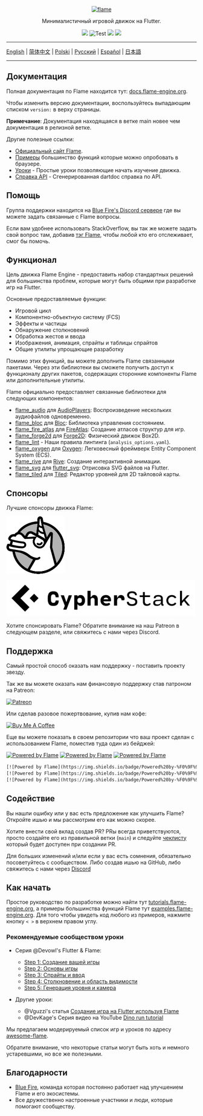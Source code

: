<!-- markdownlint-disable MD013 -->
<p align="center">
  <a href="https://flame-engine.org">
    <img alt="flame" width="200px" src="https://user-images.githubusercontent.com/6718144/101553774-3bc7b000-39ad-11eb-8a6a-de2daa31bd64.png">
  </a>
</p>

<p align="center">
Минималистичный игровой движок на Flutter.
</p>

<p align="center">
  <a title="Pub" href="https://pub.dev/packages/flame" ><img src="https://img.shields.io/pub/v/flame.svg?style=popout" /></a>
  <img src="https://github.com/flame-engine/flame/workflows/cicd/badge.svg?branch=main&event=push" alt="Test" />
  <a title="Discord" href="https://discord.gg/pxrBmy4" ><img src="https://img.shields.io/discord/509714518008528896.svg" /></a>
  <a title="Melos" href="https://github.com/invertase/melos"><img src="https://img.shields.io/badge/maintained%20with-melos-f700ff.svg"/></a>
</p>

---

[English](/README.md) | [简体中文](/i18n/README-ZH.md) | [Polski](/i18n/README-PL.md) | [Русский](/i18n/README-RU.md) | [Español](/i18n/README-ES.md) | [日本語](/i18n/README-JA.md)

---


<!-- markdownlint-disable-next-line MD002 -->
## Документация

Полная документация по Flame находится тут:
[docs.flame-engine.org](https://docs.flame-engine.org/).

Чтобы изменить версию документации, воспользуйтесь выпадающим списком `version:` в верху страницы.

**Примечание**: Документация находящаяся в ветке main новее чем документация в релизной ветке.

Другие полезные ссылки:

- [Официальный сайт Flame](https://flame-engine.org/).
- [Примеры](https://examples.flame-engine.org/) большинство функций которые можно опробовать в браузере.
- [Уроки](https://tutorials.flame-engine.org/) - Простые уроки позволяющие начать изучение движка.
- [Справка API](https://pub.dev/documentation/flame/latest/) - Сгенерированная dartdoc справка по API.


## Помощь

Группа поддержки находится на [Blue Fire's Discord сервере](https://discord.gg/5unKpdQD78) где вы можете задать
связанные с Flame вопросы.

Если вам удобнее использовать StackOverflow, вы так же можете задать свой вопрос там, добавив
[тэг Flame](https://stackoverflow.com/questions/tagged/flame), чтобы любой кто его отслеживает, смог бы помочь.


## Функционал

Цель движка Flame Engine - предоставить набор стандартных решений для большинства проблем, которые могут быть
общими при разработке игр на Flutter.

Основные предоставляемые функции:

- Игровой цикл
- Компонентно-объектную систему (FCS)
- Эффекты и частицы
- Обнаружение столкновений
- Обработка жестов и ввода
- Изображения, анимация, спрайты и таблицы спрайтов
- Общие утилиты упрощающие разработку

Помимо этих функций, вы можете дополнить Flame связанными пакетами. Через эти библиотеки вы сможете получить доступ
к функционалу других пакетов, содержащих сторонние компоненты Flame или дополнительные утилиты.

Flame официально предоставляет связанные библиотеки для следующих компонентов:

- [flame_audio](https://github.com/flame-engine/flame/tree/main/packages/flame_audio) для
  [AudioPlayers](https://github.com/bluefireteam/audioplayers): Воспроизведение нескольких аудиофайлов одновременно.
- [flame_bloc](https://github.com/flame-engine/flame/tree/main/packages/flame_bloc) для
  [Bloc](https://github.com/felangel/bloc): Библиотека управления состоянием.
- [flame_fire_atlas](https://github.com/flame-engine/flame/tree/main/packages/flame_fire_atlas) для
  [FireAtlas](https://github.com/flame-engine/fire-atlas): Создание атласов структур для игр.
- [flame_forge2d](https://github.com/flame-engine/flame/tree/main/packages/flame_forge2d) для
  [Forge2D](https://github.com/flame-engine/forge2d): Физический движок Box2D.
- [flame_lint](https://github.com/flame-engine/flame/tree/main/packages/flame_lint) -
  Наши правила линтинга (`analysis_options.yaml`).
- [flame_oxygen](https://github.com/flame-engine/flame/tree/main/packages/flame_oxygen) для
  [Oxygen](https://github.com/flame-engine/oxygen): Легковесный фреймверк Entity Component System (ECS).
- [flame_rive](https://github.com/flame-engine/flame/tree/main/packages/flame_rive) для
  [Rive](https://rive.app/): Создание интерактивной анимации.
- [flame_svg](https://github.com/flame-engine/flame/tree/main/packages/flame_svg) для
  [flutter_svg](https://github.com/dnfield/flutter_svg): Отрисовка SVG файлов на Flutter.
- [flame_tiled](https://github.com/flame-engine/flame/tree/main/packages/flame_tiled) для
  [Tiled](https://www.mapeditor.org/): Редактор уровней для 2D тайловой карты.


## Спонсоры

Лучшие спонсоры движка Flame:

[![Very Good Ventures](https://raw.githubusercontent.com/flame-engine/flame/main/media/unicorn_two_toned.png)](https://verygood.ventures/)

[![Cypher Stack](https://raw.githubusercontent.com/flame-engine/flame/main/media/logo_cypherstack.png)](https://cypherstack.com/)

Хотите спонсировать Flame? Обратите внимание на наш Patreon в следующем разделе, или свяжитесь с нами через Discord.


## Поддержка

Самый простой способ оказать нам поддержку - поставить проекту звезду.

Так же вы можете оказать нам финансовую поддержку став патроном на Patreon:

[![Patreon](https://c5.patreon.com/external/logo/become_a_patron_button.png)](https://www.patreon.com/bluefireoss)

Или сделав разовое пожертвование, купив нам кофе:

[![Buy Me A Coffee](https://user-images.githubusercontent.com/835641/60540201-fcd7fa00-9ce4-11e9-87ec-1e98568e9f58.png)](https://www.buymeacoffee.com/bluefire)

Еще вы можете показать в своем репозитории что ваш проект сделан с использованием Flame, поместив туда один из бейджей:

[![Powered by Flame](https://img.shields.io/badge/Powered%20by-%F0%9F%94%A5-272727.svg)](https://flame-engine.org)
[![Powered by Flame](https://img.shields.io/badge/Powered%20by-%F0%9F%94%A5-272727.svg?style=flat-square)](https://flame-engine.org)
[![Powered by Flame](https://img.shields.io/badge/Powered%20by-%F0%9F%94%A5-272727.svg?style=for-the-badge)](https://flame-engine.org)

```txt
[![Powered by Flame](https://img.shields.io/badge/Powered%20by-%F0%9F%94%A5-orange.svg)](https://flame-engine.org)
[![Powered by Flame](https://img.shields.io/badge/Powered%20by-%F0%9F%94%A5-orange.svg?style=flat-square)](https://flame-engine.org)
[![Powered by Flame](https://img.shields.io/badge/Powered%20by-%F0%9F%94%A5-orange.svg?style=for-the-badge)](https://flame-engine.org)
```


## Содействие

Вы нашли ошибку или у вас есть предложение как улучшить Flame? Откройте ишью и мы рассмотрим его как можно скорее.

Хотите внести свой вклад создав PR? PRы всегда приветствуются, просто создайте его из правильной ветки (`main`) и
следуйте [чеклисту](.github/pull_request_template.md) который будет доступен при создании PR.

Для больших изменений и/или если у вас есть сомнения, обязательно посоветуйтесь с сообществом. Либо создав ишью
на GitHub, либо свяжитесь с нами через [Discord](https://discord.gg/pxrBmy4)


## Как начать

Простое руководство по разработке можно найти тут
[tutorials.flame-engine.org](https://tutorials.flame-engine.org), а примеры большинства функций Flame
тут [examples.flame-engine.org](https://examples.flame-engine.org). Для того чтобы увидеть код любого из примеров,
нажмите кнопку `< >` в верхнем правом углу.


### Рекомендуемые сообществом уроки

- Серия @Devowl's Flutter & Flame:
  - [Step 1: Создание вашей игры](https://medium.com/flutter-community/flutter-flame-step-1-create-your-game-b3b6ee387d77)
  - [Step 2: Основы игры](https://medium.com/flutter-community/flutter-flame-step-2-game-basics-48b4493424f3)
  - [Step 3: Спрайты и ввод](https://blog.devowl.de/flutter-flame-step-3-sprites-and-inputs-7ca9cc7c8b91)
  - [Step 4: Столкновение и область видимости](https://blog.devowl.de/flutter-flame-step-4-collisions-viewport-ff2da048e3a6)
  - [Step 5: Генерация уровня и камера](https://blog.devowl.de/flutter-flame-step-5-level-generation-camera-62a060a286e3 )

- Другие уроки:
  - @Vguzzi's статья [Создание игра на Flutter используя Flame](https://www.raywenderlich.com/27407121-building-games-in-flutter-with-flame-getting-started)
  - @DevKage's Серия видео на YouTube [Dino run tutorial](https://www.youtube.com/playlist?list=PLiZZKL9HLmWOmQgYxWHuOHOWsUUlhCCOY)

Мы предлагаем модерируемый список игр и уроков по адресу
[awesome-flame](https://github.com/flame-engine/awesome-flame).

Обратите внимание, что некоторые статьи могут быть хоть и немного устаревшими, но все же полезными.


## Благодарности

- [Blue Fire](https://github.com/orgs/bluefireteam/people), команда которая постоянно работает над
улучшением Flame и его экосистемы.
- Все дружественно настроенные участники и люди, которые помогают сообществу.
